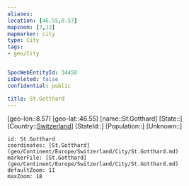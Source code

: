 ```yaml
---
aliases: 
location: [46.55,8.57]
mapzoom: [7,12] 
mapmarker: city 
type: City
tags:
- geo/City


SpocWebEntityId: 34458
isDeleted: false
confidential: public

title: St.Gotthard
---
```

[geo-lon::8.57]
[geo-lat::46.55]
[name::St.Gotthard]
[State::]
[Country::[Switzerland](geo/Continent/Europe/Switzerland.md)]
[StateId::]
[Population::]
[Unknown::]


```leaflet
id: St.Gotthard
coordinates: [St.Gotthard](geo/Continent/Europe/Switzerland/City/St.Gotthard.md)
markerFile: [St.Gotthard](geo/Continent/Europe/Switzerland/City/St.Gotthard.md)
defaultZoom: 11 
maxZoom: 18
```


